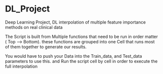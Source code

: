 # DL_Project
Deep Learning Project, DL interpolation of multiple feature importance methods on real clinical data 

The Script is built from Multiple functions that need to be run in order matter ( Top --> Bottom). these functions are grouped into one Cell that runs most of them together to generate our results.

You would have to push your Data into the Train_data, and Test_data parameters to use this. and Run the script cell by cell in order to execute the full interpolation 
